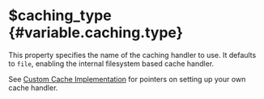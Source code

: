 \$caching\_type {#variable.caching.type}
===============

This property specifies the name of the caching handler to use. It
defaults to `file`, enabling the internal filesystem based cache
handler.

See [Custom Cache Implementation](#caching.custom) for pointers on
setting up your own cache handler.
